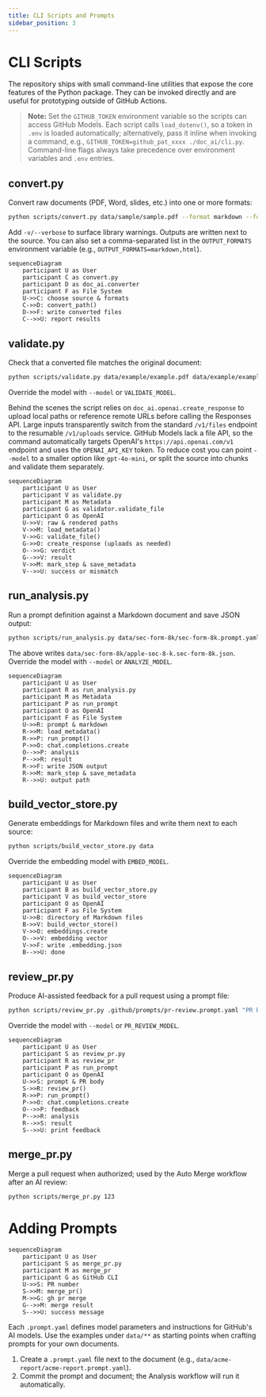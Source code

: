 ```yaml
---
title: CLI Scripts and Prompts
sidebar_position: 3
---
```


# CLI Scripts

The repository ships with small command-line utilities that expose the core features of the Python package. They can be invoked directly and are useful for prototyping outside of GitHub Actions.

> **Note:** Set the `GITHUB_TOKEN` environment variable so the scripts can
> access GitHub Models. Each script calls `load_dotenv()`, so a token in
> `.env` is loaded automatically; alternatively, pass it inline when
> invoking a command, e.g., `GITHUB_TOKEN=github_pat_xxxx ./doc_ai/cli.py`.
> Command-line flags always take precedence over environment variables and
> `.env` entries.

## convert.py
Convert raw documents (PDF, Word, slides, etc.) into one or more formats:

```bash
python scripts/convert.py data/sample/sample.pdf --format markdown --format html
```
Add `-v/--verbose` to surface library warnings. Outputs are written next to the source. You can also set a comma-separated list in the `OUTPUT_FORMATS` environment variable (e.g., `OUTPUT_FORMATS=markdown,html`).

```mermaid
sequenceDiagram
    participant U as User
    participant C as convert.py
    participant D as doc_ai.converter
    participant F as File System
    U->>C: choose source & formats
    C->>D: convert_path()
    D->>F: write converted files
    C-->>U: report results
```

## validate.py
Check that a converted file matches the original document:

```bash
python scripts/validate.py data/example/example.pdf data/example/example.pdf.converted.md
```
Override the model with `--model` or `VALIDATE_MODEL`.

Behind the scenes the script relies on `doc_ai.openai.create_response` to
upload local paths or reference remote URLs before calling the Responses API.
Large inputs transparently switch from the standard `/v1/files` endpoint to the
resumable `/v1/uploads` service. GitHub Models lack a file API, so the command
automatically targets OpenAI's `https://api.openai.com/v1` endpoint and uses the
`OPENAI_API_KEY` token. To reduce cost you can point `--model` to a smaller
option like `gpt-4o-mini`, or split the source into chunks and validate them
separately.

```mermaid
sequenceDiagram
    participant U as User
    participant V as validate.py
    participant M as Metadata
    participant G as validator.validate_file
    participant O as OpenAI
    U->>V: raw & rendered paths
    V->>M: load_metadata()
    V->>G: validate_file()
    G->>O: create_response (uploads as needed)
    O-->>G: verdict
    G-->>V: result
    V->>M: mark_step & save_metadata
    V-->>U: success or mismatch
```

## run_analysis.py
Run a prompt definition against a Markdown document and save JSON output:

```bash
python scripts/run_analysis.py data/sec-form-8k/sec-form-8k.prompt.yaml data/sec-form-8k/apple-sec-8-k.pdf.converted.md
```
The above writes `data/sec-form-8k/apple-sec-8-k.sec-form-8k.json`. Override the model with `--model` or `ANALYZE_MODEL`.

```mermaid
sequenceDiagram
    participant U as User
    participant R as run_analysis.py
    participant M as Metadata
    participant P as run_prompt
    participant O as OpenAI
    participant F as File System
    U->>R: prompt & markdown
    R->>M: load_metadata()
    R->>P: run_prompt()
    P->>O: chat.completions.create
    O-->>P: analysis
    P-->>R: result
    R->>F: write JSON output
    R->>M: mark_step & save_metadata
    R-->>U: output path
```

## build_vector_store.py
Generate embeddings for Markdown files and write them next to each source:

```bash
python scripts/build_vector_store.py data
```
Override the embedding model with `EMBED_MODEL`.

```mermaid
sequenceDiagram
    participant U as User
    participant B as build_vector_store.py
    participant V as build_vector_store
    participant O as OpenAI
    participant F as File System
    U->>B: directory of Markdown files
    B->>V: build_vector_store()
    V->>O: embeddings.create
    O-->>V: embedding vector
    V->>F: write .embedding.json
    B-->>U: done
```

## review_pr.py
Produce AI-assisted feedback for a pull request using a prompt file:

```bash
python scripts/review_pr.py .github/prompts/pr-review.prompt.yaml "PR body text"
```
Override the model with `--model` or `PR_REVIEW_MODEL`.

```mermaid
sequenceDiagram
    participant U as User
    participant S as review_pr.py
    participant R as review_pr
    participant P as run_prompt
    participant O as OpenAI
    U->>S: prompt & PR body
    S->>R: review_pr()
    R->>P: run_prompt()
    P->>O: chat.completions.create
    O-->>P: feedback
    P-->>R: analysis
    R-->>S: result
    S-->>U: print feedback
```

## merge_pr.py
Merge a pull request when authorized; used by the Auto Merge workflow after an AI review:

```bash
python scripts/merge_pr.py 123
```

# Adding Prompts

```mermaid
sequenceDiagram
    participant U as User
    participant S as merge_pr.py
    participant M as merge_pr
    participant G as GitHub CLI
    U->>S: PR number
    S->>M: merge_pr()
    M->>G: gh pr merge
    G-->>M: merge result
    S-->>U: success message
```

Each `.prompt.yaml` defines model parameters and instructions for GitHub's AI models. Use the examples under `data/**` as starting points when crafting prompts for your own documents.

1. Create a `.prompt.yaml` file next to the document (e.g., `data/acme-report/acme-report.prompt.yaml`).
2. Commit the prompt and document; the Analysis workflow will run it automatically.

